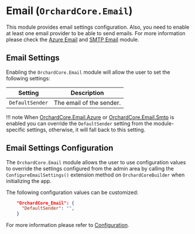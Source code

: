 # Email (`OrchardCore.Email`)

This module provides email settings configuration. Also, you need to enable at least one email provider to be able to send emails. For more information please check the [Azure Email](../Email.Azure/README.md) and [SMTP Email](../Email.Smtp/README.md) module.

## Email Settings

Enabling the `OrchardCore.Email` module will allow the user to set the following settings:

| Setting | Description |
| --- | --- |
| `DefaultSender` | The email of the sender.

!!! note
    When [OrchardCore.Email.Azure](../Email.Azure/README.md) or [OrchardCore.Email.Smtp](../Email.Smtp/README.md) is enabled you can override the `DefaultSender` setting from the module-specific settings, otherwise, it will fall back to this setting.

## Email Settings Configuration

The `OrchardCore.Email` module allows the user to use configuration values to override the settings configured from the admin area by calling the `ConfigureEmailSettings()` extension method on `OrchardCoreBuilder` when initializing the app.

The following configuration values can be customized:

```json
    "OrchardCore_Email": {
      "DefaultSender": "",
    }
```

For more information please refer to [Configuration](../../core/Configuration/README.md).
